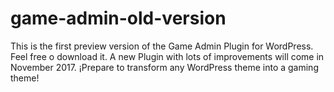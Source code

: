 # game-admin-old-version
This is the first preview version of the Game Admin Plugin for WordPress. Feel free o download it. A new Plugin with lots of improvements will come in November 2017. ¡Prepare to transform any WordPress theme into a gaming theme!
